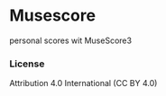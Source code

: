 # Musescore

personal scores wit MuseScore3

### License
Attribution 4.0 International (CC BY 4.0) 
